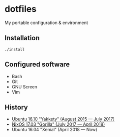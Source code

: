# dotfiles
My portable configuration & environment

## Installation

```
./install
```

## Configured software

 * Bash
 * Git
 * GNU Screen
 * Vim

## History 
 * [Ubuntu 16.10 "Yakkety" (August 2015 — July 2017)](https://github.com/char16t/dotfiles/tree/ubuntu)
 * [NixOS 17.03 "Gorilla" (July 2017 — April 2018)](https://github.com/char16t/dotfiles/tree/nixos)
 * Ubuntu 16.04 "Xenial" (April 2018 — Now)
